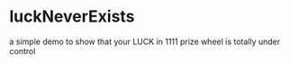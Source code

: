 # luckNeverExists
a simple demo to show that your LUCK in 1111 prize wheel is totally under control
